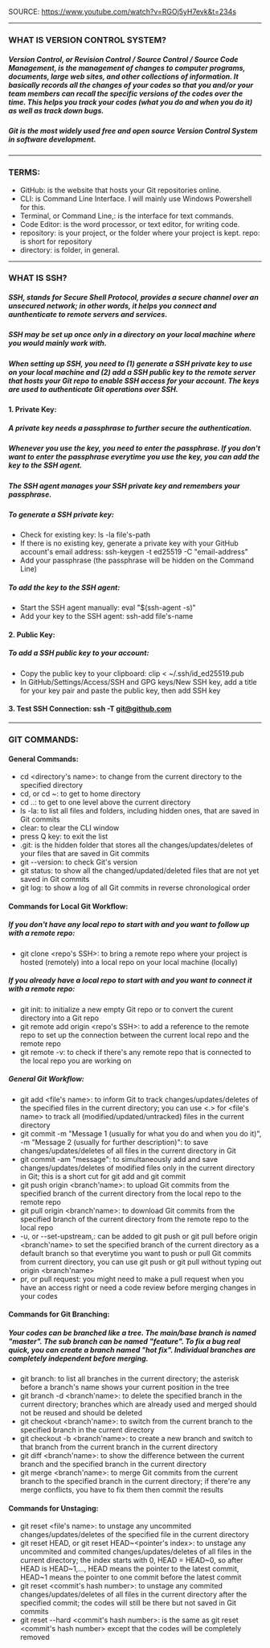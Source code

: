 SOURCE: https://www.youtube.com/watch?v=RGOj5yH7evk&t=234s

***

### WHAT IS VERSION CONTROL SYSTEM?
##### Version Control, or Revision Control / Source Control / Source Code Management, is the management of changes to computer programs, documents, large web sites, and other collections of information. It basically records all the changes of your codes so that you and/or your team members can recall the specific versions of the codes over the time. This helps you track your codes (what you do and when you do it) as well as track down bugs.
##### Git is the most widely used free and open source Version Control System in software development.

***

### TERMS:
* GitHub: is the website that hosts your Git repositories online.
* CLI: is Command Line Interface. I will mainly use Windows Powershell for this.
* Terminal, or Command Line,: is the interface for text commands.
* Code Editor: is the word processor, or text editor, for writing code.
* repository: is your project, or the folder where your project is kept. repo: is short for repository
* directory: is folder, in general.

***

### WHAT IS SSH?
##### SSH, stands for Secure Shell Protocol, provides a secure channel over an unsecured network; in other words, it helps you connect and aunthenticate to remote servers and services.
##### SSH may be set up once only in a directory on your local machine where you would mainly work with.
##### When setting up SSH, you need to (1) generate a SSH private key to use on your local machine and (2) add a SSH public key to the remote server that hosts your Git repo to enable SSH access for your account. The keys are used to authenticate Git operations over SSH.
#### 1. Private Key:
##### A private key needs a passphrase to further secure the authentication.
##### Whenever you use the key, you need to enter the passphrase. If you don't want to enter the passphrase everytime you use the key, you can add the key to the SSH agent.
##### The SSH agent manages your SSH private key and remembers your passphrase.
##### To generate a SSH private key:
* Check for existing key: ls -la file's-path
* If there is no existing key, generate a private key with your GitHub account's email address: ssh-keygen -t ed25519 -C "email-address"
* Add your passphrase (the passphrase will be hidden on the Command Line)
##### To add the key to the SSH agent:
* Start the SSH agent manually: eval "$(ssh-agent -s)"
* Add your key to the SSH agent: ssh-add file's-name
#### 2. Public Key:
##### To add a SSH public key to your account:
* Copy the public key to your clipboard: clip < ~/.ssh/id_ed25519.pub
* In GitHub/Settings/Access/SSH and GPG keys/New SSH key, add a title for your key pair and paste the public key, then add SSH key
#### 3. Test SSH Connection: ssh -T git@github.com

***
    
### GIT COMMANDS:
#### General Commands:
* cd <directory's name>: to change from the current directory to the specified directory
* cd, or cd ~: to get to home directory
* cd ..: to get to one level above the current directory
* ls -la: to list all files and folders, including hidden ones, that are saved in Git commits
* clear: to clear the CLI window
* press Q key: to exit the list
* .git: is the hidden folder that stores all the changes/updates/deletes of your files that are saved in Git commits
* git --version: to check Git's version
* git status: to show all the changed/updated/deleted files that are not yet saved in Git commits
* git log: to show a log of all Git commits in reverse chronological order
#### Commands for Local Git Workflow:
##### If you don't have any local repo to start with and you want to follow up with a remote repo:
* git clone <repo's SSH>: to bring a remote repo where your project is hosted (remotely) into a local repo on your local machine (locally)
##### If you already have a local repo to start with and you want to connect it with a remote repo:
* git init: to initialize a new empty Git repo or to convert the curent directory into a Git repo
* git remote add origin <repo's SSH>: to add a reference to the remote repo to set up the connection between the current local repo and the remote repo
* git remote -v: to check if there's any remote repo that is connected to the local repo you are working on
##### General Git Workflow:
* git add <file's name>: to inform Git to track changes/updates/deletes of the specified files in the current directory; you can use <.> for <file's name> to track all (modified/updated/untracked) files in the current directory
* git commit -m "Message 1 (usually for what you do and when you do it)", -m "Message 2 (usually for further description)": to save changes/updates/deletes of all files in the current directory in Git
* git commit -am "message": to simultaneously add and save changes/updates/deletes of modified files only in the current directory in Git; this is a short cut for git add and git commit
* git push origin <branch'name>: to upload Git commits from the specified branch of the current directory from the local repo to the remote repo
* git pull origin <branch'name>: to download Git commits from the specified branch of the current directory from the remote repo to the local repo
* -u, or --set-upstream,: can be added to git push or git pull before origin <branch'name> to set the specified branch of the current directory as a default branch so that everytime you want to push or pull Git commits from current directory, you can use git push or git pull without typing out origin <branch'name>
* pr, or pull request: you might need to make a pull request when you have an access right or need a code review before merging changes in your codes
#### Commands for Git Branching:
##### Your codes can be branched like a tree. The main/base branch is named "master". The sub branch can be named "feature". To fix a bug real quick, you can create a branch named "hot fix". Individual branches are completely independent before merging.
* git branch: to list all branches in the current directory; the asterisk before a branch's name shows your current position in the tree
* git branch -d <branch'name>: to delete the specified branch in the current directory; branches which are already used and merged should not be reused and should be deleted
* git checkout <branch'name>: to switch from the current branch to the specified branch in the current directory
* git checkout -b <branch'name>: to create a new branch and switch to that branch from the current branch in the current directory
* git diff <branch'name>: to show the difference between the current branch and the specified branch in the current directory
* git merge <branch'name>: to merge Git commits from the current branch to the specified branch in the current directory; if there're any merge conflicts, you have to fix them then commit the results
#### Commands for Unstaging:
* git reset <file's name>: to unstage any uncommited changes/updates/deletes of the specified file in the current directory
* git reset HEAD, or git reset HEAD~<pointer's index>: to unstage any uncommited and commited changes/updates/deletes of all files in the current directory; the index starts with 0, HEAD = HEAD~0, so after HEAD is HEAD~1,..., HEAD means the pointer to the latest commit, HEAD~1 means the pointer to one commit before the latest commit
* git reset <commit's hash number>: to unstage any commited changes/updates/deletes of all files in the current directory after the specified commit; the codes will still be there but not saved in Git commits
* git reset --hard <commit's hash number>: is the same as git reset <commit's hash number> except that the codes will be completely removed
